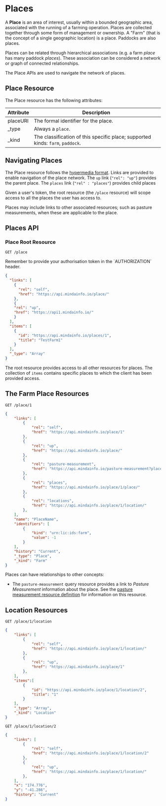 # Places

A **Place** is an area of interest, usually within a bounded geographic area, associated with the running of a farming operation.  Places are collected together through some form of management or ownership.  A "Farm" (that is the concept of a single geographic location) is a place.  Paddocks are also places.  

Places can be related through hierarchical associations (e.g. a farm _place_ has many paddock _places_).  These association can be considered a network or graph of connected relationships.  

The Place APIs are used to navigate the network of places.

## Place Resource

The Place resource has the following attributes:

Attribute       |  Description
---------       |  -----------
placeURI        | The formal identifier for the place.
\_type          | Always a `place`.
\_kind          | The classification of this specific place; supported kinds: `farm`, `paddock`.

## Navigating Places

The Place resource follows the [hypermedia format](#hypermedia-format).  Links are provided to enable navigation of the place network.  The `up` link (`"rel": "up"`) provides the parent place.  The `places` link (`"rel" : "places"`) provides child places

Given a user's token, the root resource (the `/place` resource) will scope access to all the places the user has access to.

Places may include links to other associated resources; such as pasture measurements, when these are applicable to the place.

## Places API

### Place Root Resource

`GET /place`

<aside class="success">
Remember to provide your authorisation token in the `AUTHORIZATION` header.
</aside>

```json
{
  "links": [
    {
      "rel": "self",
      "href": "https://api.mindainfo.io/place/"
    },
    {
    "rel": "up",
    "href": "https://api1.mindainfo.io/"
    }
  ],
  "items": [
    {
      "id": "https://api.mindainfo.io/places/1",
      "title": "TestFarm1"
    }
  ],
  "_type": "Array"
}
```

The root resource provides access to all other resources for places.  The collection of `items` contains specific places to which the client has been provided access.  

## The Farm Place Resources

`GET /place/1`

```json
{
    "links": [
        {
            "rel": "self",
            "href": "https://api.mindainfo.io/place/1"
        },
        {
            "rel": "up",
            "href": "https://api.mindainfo.io/place/"
        },
        {
            "rel": "pasture-measurement",
            "href": "https://api.mindainfo.io/pasture-measurement?placeUrl=place/1"
        },
        {
            "rel": "places",
            "href": "https://api.mindainfo.io/place/1/place/"
        },
        {
            "rel": "locations",
            "href": "https://api.mindainfo.io/place/1/location/"
        },
    ],
    "name": "PlaceName",
    "identifiers": [
        {
            "kind": "urn:lic:ids:farm",
            "value": -1
        }
    ],
    "history": "Current",
    "_type": "Place",
    "_kind": "Farm"
}
```

Places can have relationships to other concepts:
+ The `pasture-measurement` query resource provides a link to _Pasture Measurement_ information about the place.  See the [pasture measurement resource definition](#pasture-measurement) for information on this resource.

## Location Resources

`GET /place/1/location`

```json
{
    "links": [
        {
            "rel": "self",
            "href": "https://api.mindainfo.io/place/1/location/"
        },
        {
            "rel": "up",
            "href": "https://api.mindainfo.io/place/1"
        },
    ],
    "items":[
        {
            "id": "https://api.mindainfo.io/place/1/location/2",
            "title": "1"
        }
    ],
    "_type": "Array",
    "_kind": "Location"
}
```

`GET /place/1/location/2`

```json
{
    "links": [
        {
            "rel": "self",
            "href": "https://api.mindainfo.io/place/1/location/2"
        },
        {
            "rel": "up",
            "href": "https://api.mindainfo.io/place/1/location/"
        },
    ],
    "x": "174.776",
    "y": "-41.286",
    "history": "Current"
}
```
